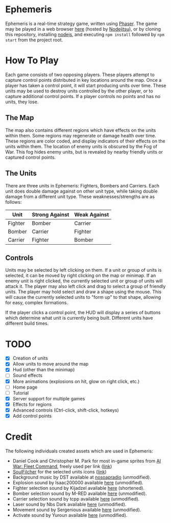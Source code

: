 Ephemeris
=========

Ephemeris is a real-time strategy game, written using [Phaser][phaser]. The game may
be played in a web browser [here][live] (hosted by [Nodejitsu][nodejitsu]), or by
cloning this repository, installing [nodejs][nodejs], and executing `npm install`
followed by `npm start` from the project root.

[phaser]: http://phaser.io/
[live]: http://ephemeris.jit.su/
[nodejitsu]: https://www.nodejitsu.com/
[nodejs]: http://nodejs.org/

How To Play
===========

Each game consists of two opposing players. These players attempt to capture control
points distributed in key locations around the map. Once a player has taken a
control point, it will start producing units over time. These units may be used to
destroy units controlled by the other player, or to capture additional control
points. If a player controls no points and has no units, they lose.

The Map
-------

The map also contains different regions which have effects on the units within them.
Some regions may regenerate or damage health over time. These regions are color
coded, and display indicators of their effects on the units within them. The location
of enemy units is obscured by the Fog of War. This fog hides enemy units, but is
revealed by nearby friendly units or captured control points.

The Units
---------

There are three units in Ephemeris: Fighters, Bombers and Carriers. Each unit does
double damage against on other unit type, while taking double damage from a
different unit type. These weaknesses/strengths are as follows:

| Unit     | Strong Against  | Weak Against |
| -------- | --------------- | ------------ |
| Fighter  | Bomber          | Carrier      |
| Bomber   | Carrier         | Fighter      |
| Carrier  | Fighter         | Bomber       |

Controls
--------

Units may be selected by left clicking on them. If a unit or group of units is
selected, it can be moved by right clicking on the map or minimap. If an enemy unit
is right clicked, the currently selected unit or group of units will attack it.
The player may also left click and drag to select a group of friendly units. The
player may hold select and draw a shape using the mouse. This will cause the
currently selected units to "form up" to that shape, allowing for easy, complex
formations.

If the player clicks a control point, the HUD will display a series of buttons
which determine what unit is currently being built. Different units have different
build times.

TODO
====

- [x] Creation of units
- [x] Allow units to move around the map
- [x] Hud (other than the minimap)
- [ ] Sound effects
- [x] More animations (explosions on hit, glow on right click, etc.)
- [ ] Home page
- [ ] Tutorial
- [x] Server support for multiple games
- [x] Effects for regions
- [x] Advanced controls (Ctrl-click, shift-click, hotkeys)
- [x] Add control points

Credit
======

The following individuals created assets which are used in Ephemeris:

- Daniel Cook and Christopher M. Park for most in-game sprites from [AI War: Fleet Command][fleet-command], freely used per link ([link][ai-war])
- [SoulFilcher][soulfilcher] for the selected units icons ([link][icons])
- Background music by DST available at [nosoapradio][nosoap] (unmodified).
- Explosion sound by Isaac200000 available [here][explosion] (unmodified).
- Fighter selection sound by Kijadzel available [here][fighterSelect] (shortened).
- Bomber selection sound by M-RED available [here][bomberSelect] (unmodified).
- Carrier selection sound by tcpp available [here][carrierSelect] (unmodified).
- Laser sound by Nbs Dark available [here][laser] (unmodified).
- Movement sound by Sergenious available [here][move] (unmodified).
- Activate sound by Yuroun available [here][activate] (unmodified).

[fleet-command]: http://arcengames.com/ai-war/
[ai-war]: http://christophermpark.blogspot.com/2009/10/free-graphics-for-indie-developers.html
[soulfilcher]: http://www.sc2mapster.com/profiles/SoulFilcher/
[icons]: http://www.sc2mapster.com/assets/abilities-and-upgrades-icon-pack/
[nosoap]: http://www.nosoapradio.us/
[explosion]: http://www.freesound.org/people/Isaac200000/sounds/184651/
[fighterSelect]: http://www.freesound.org/people/Kijadzel/sounds/170608/
[bomberSelect]: http://www.freesound.org/people/M-RED/sounds/55356/
[carrierSelect]: http://www.freesound.org/people/tcpp/sounds/151309/
[laser]: http://www.freesound.org/people/Nbs%20Dark/sounds/83562/
[move]: http://www.freesound.org/people/Sergenious/sounds/55849/
[activate]: http://www.freesound.org/people/Yuroun/sounds/233028/
